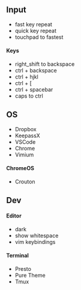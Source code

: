## Input

 - fast key repeat
 - quick key repeat
 - touchpad to fastest

#### Keys

 - right_shift to backspace
 - ctrl + backspace
 - ctrl + hjkl
 - ctrl + [
 - ctrl + spacebar
 - caps to ctrl


## OS

 - Dropbox
 - KeepassX
 - VSCode
 - Chrome
 - Vimium


#### ChromeOS

 - Crouton


## Dev

#### Editor

 - dark
 - show whitespace
 - vim keybindings

#### Terminal
 - Presto
 - Pure Theme
 - Tmux
